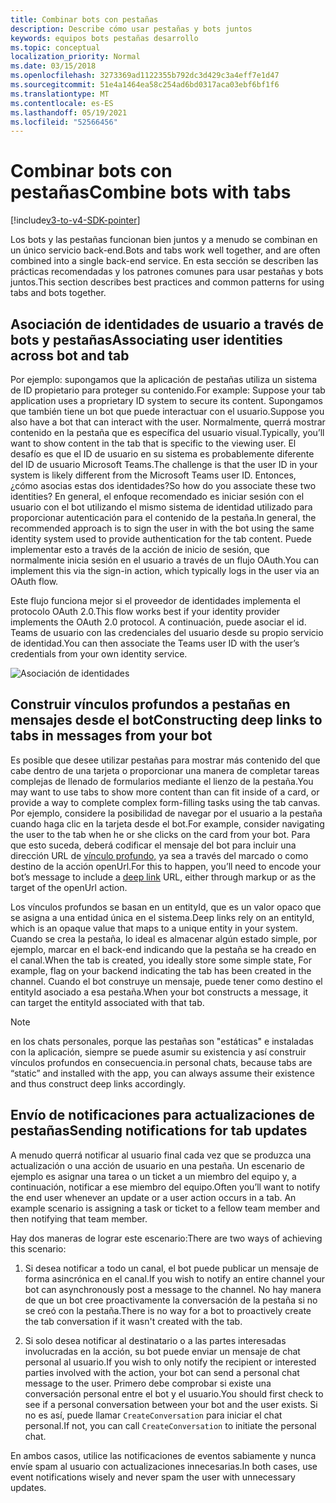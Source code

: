 ```yaml
---
title: Combinar bots con pestañas
description: Describe cómo usar pestañas y bots juntos
keywords: equipos bots pestañas desarrollo
ms.topic: conceptual
localization_priority: Normal
ms.date: 03/15/2018
ms.openlocfilehash: 3273369ad1122355b792dc3d429c3a4eff7e1d47
ms.sourcegitcommit: 51e4a1464ea58c254ad6bd0317aca03ebf6bf1f6
ms.translationtype: MT
ms.contentlocale: es-ES
ms.lasthandoff: 05/19/2021
ms.locfileid: "52566456"
---
```

# <a name="combine-bots-with-tabs"></a><span data-ttu-id="42c52-104">Combinar bots con pestañas</span><span class="sxs-lookup"><span data-stu-id="42c52-104">Combine bots with tabs</span></span>

[!include[v3-to-v4-SDK-pointer](~/includes/v3-to-v4-pointer-bots.md)]

<span data-ttu-id="42c52-105">Los bots y las pestañas funcionan bien juntos y a menudo se combinan en un único servicio back-end.</span><span class="sxs-lookup"><span data-stu-id="42c52-105">Bots and tabs work well together, and are often combined into a single back-end service.</span></span> <span data-ttu-id="42c52-106">En esta sección se describen las prácticas recomendadas y los patrones comunes para usar pestañas y bots juntos.</span><span class="sxs-lookup"><span data-stu-id="42c52-106">This section describes best practices and common patterns for using tabs and bots together.</span></span>

## <a name="associating-user-identities-across-bot-and-tab"></a><span data-ttu-id="42c52-107">Asociación de identidades de usuario a través de bots y pestañas</span><span class="sxs-lookup"><span data-stu-id="42c52-107">Associating user identities across bot and tab</span></span>

<span data-ttu-id="42c52-108">Por ejemplo: supongamos que la aplicación de pestañas utiliza un sistema de ID propietario para proteger su contenido.</span><span class="sxs-lookup"><span data-stu-id="42c52-108">For example: Suppose your tab application uses a proprietary ID system to secure its content.</span></span> <span data-ttu-id="42c52-109">Supongamos que también tiene un bot que puede interactuar con el usuario.</span><span class="sxs-lookup"><span data-stu-id="42c52-109">Suppose you also have a bot that can interact with the user.</span></span> <span data-ttu-id="42c52-110">Normalmente, querrá mostrar contenido en la pestaña que es específica del usuario visual.</span><span class="sxs-lookup"><span data-stu-id="42c52-110">Typically, you’ll want to show content in the tab that is specific to the viewing user.</span></span> <span data-ttu-id="42c52-111">El desafío es que el ID de usuario en su sistema es probablemente diferente del ID de usuario Microsoft Teams.</span><span class="sxs-lookup"><span data-stu-id="42c52-111">The challenge is that the user ID in your system is likely different from the Microsoft Teams user ID.</span></span> <span data-ttu-id="42c52-112">Entonces, ¿cómo asocias estas dos identidades?</span><span class="sxs-lookup"><span data-stu-id="42c52-112">So how do you associate these two identities?</span></span>
<span data-ttu-id="42c52-113">En general, el enfoque recomendado es iniciar sesión con el usuario con el bot utilizando el mismo sistema de identidad utilizado para proporcionar autenticación para el contenido de la pestaña.</span><span class="sxs-lookup"><span data-stu-id="42c52-113">In general, the recommended approach is to sign the user in with the bot using the same identity system used to provide authentication for the tab content.</span></span> <span data-ttu-id="42c52-114">Puede implementar esto a través de la acción de inicio de sesión, que normalmente inicia sesión en el usuario a través de un flujo OAuth.</span><span class="sxs-lookup"><span data-stu-id="42c52-114">You can implement this via the sign-in action, which typically logs in the user via an OAuth flow.</span></span>

<span data-ttu-id="42c52-115">Este flujo funciona mejor si el proveedor de identidades implementa el protocolo OAuth 2.0.</span><span class="sxs-lookup"><span data-stu-id="42c52-115">This flow works best if your identity provider implements the OAuth 2.0 protocol.</span></span> <span data-ttu-id="42c52-116">A continuación, puede asociar el id. Teams de usuario con las credenciales del usuario desde su propio servicio de identidad.</span><span class="sxs-lookup"><span data-stu-id="42c52-116">You can then associate the Teams user ID with the user’s credentials from your own identity service.</span></span>

   ![Asociación de identidades](~/assets/images/bots/associating_contexts.png)

## <a name="constructing-deep-links-to-tabs-in-messages-from-your-bot"></a><span data-ttu-id="42c52-118">Construir vínculos profundos a pestañas en mensajes desde el bot</span><span class="sxs-lookup"><span data-stu-id="42c52-118">Constructing deep links to tabs in messages from your bot</span></span>

<span data-ttu-id="42c52-119">Es posible que desee utilizar pestañas para mostrar más contenido del que cabe dentro de una tarjeta o proporcionar una manera de completar tareas complejas de llenado de formularios mediante el lienzo de la pestaña.</span><span class="sxs-lookup"><span data-stu-id="42c52-119">You may want to use tabs to show more content than can fit inside of a card, or provide a way to complete complex form-filling tasks using the tab canvas.</span></span> <span data-ttu-id="42c52-120">Por ejemplo, considere la posibilidad de navegar por el usuario a la pestaña cuando haga clic en la tarjeta desde el bot.</span><span class="sxs-lookup"><span data-stu-id="42c52-120">For example, consider navigating the user to the tab when he or she clicks on the card from your bot.</span></span> <span data-ttu-id="42c52-121">Para que esto suceda, deberá codificar el mensaje del bot para incluir una dirección URL de [vínculo profundo,](~/concepts/build-and-test/deep-links.md) ya sea a través del marcado o como destino de la acción openUrl.</span><span class="sxs-lookup"><span data-stu-id="42c52-121">For this to happen, you’ll need to encode your bot’s message to include a [deep link](~/concepts/build-and-test/deep-links.md) URL, either through markup or as the target of the openUrl action.</span></span>

<span data-ttu-id="42c52-122">Los vínculos profundos se basan en un entityId, que es un valor opaco que se asigna a una entidad única en el sistema.</span><span class="sxs-lookup"><span data-stu-id="42c52-122">Deep links rely on an entityId, which is an opaque value that maps to a unique entity in your system.</span></span> <span data-ttu-id="42c52-123">Cuando se crea la pestaña, lo ideal es almacenar algún estado simple, por ejemplo, marcar en el back-end indicando que la pestaña se ha creado en el canal.</span><span class="sxs-lookup"><span data-stu-id="42c52-123">When the tab is created, you ideally store some simple state, For example, flag on your backend indicating the tab has been created in the channel.</span></span> <span data-ttu-id="42c52-124">Cuando el bot construye un mensaje, puede tener como destino el entityId asociado a esa pestaña.</span><span class="sxs-lookup"><span data-stu-id="42c52-124">When your bot constructs a message, it can target the entityId associated with that tab.</span></span>

> [!NOTE]
> <span data-ttu-id="42c52-125">en los chats personales, porque las pestañas son "estáticas" e instaladas con la aplicación, siempre se puede asumir su existencia y así construir vínculos profundos en consecuencia.</span><span class="sxs-lookup"><span data-stu-id="42c52-125">in personal chats, because tabs are “static” and installed with the app, you can always assume their existence and thus construct deep links accordingly.</span></span>

## <a name="sending-notifications-for-tab-updates"></a><span data-ttu-id="42c52-126">Envío de notificaciones para actualizaciones de pestañas</span><span class="sxs-lookup"><span data-stu-id="42c52-126">Sending notifications for tab updates</span></span>

<span data-ttu-id="42c52-127">A menudo querrá notificar al usuario final cada vez que se produzca una actualización o una acción de usuario en una pestaña. Un escenario de ejemplo es asignar una tarea o un ticket a un miembro del equipo y, a continuación, notificar a ese miembro del equipo.</span><span class="sxs-lookup"><span data-stu-id="42c52-127">Often you’ll want to notify the end user whenever an update or a user action occurs in a tab. An example scenario is assigning a task or ticket to a fellow team member and then notifying that team member.</span></span>

<span data-ttu-id="42c52-128">Hay dos maneras de lograr este escenario:</span><span class="sxs-lookup"><span data-stu-id="42c52-128">There are two ways of achieving this scenario:</span></span>

1. <span data-ttu-id="42c52-129">Si desea notificar a todo un canal, el bot puede publicar un mensaje de forma asincrónica en el canal.</span><span class="sxs-lookup"><span data-stu-id="42c52-129">If you wish to notify an entire channel your bot can asynchronously post a message to the channel.</span></span> <span data-ttu-id="42c52-130">No hay manera de que un bot cree proactivamente la conversación de la pestaña si no se creó con la pestaña.</span><span class="sxs-lookup"><span data-stu-id="42c52-130">There is no way for a bot to proactively create the tab conversation if it wasn't created with the tab.</span></span>

2. <span data-ttu-id="42c52-131">Si solo desea notificar al destinatario o a las partes interesadas involucradas en la acción, su bot puede enviar un mensaje de chat personal al usuario.</span><span class="sxs-lookup"><span data-stu-id="42c52-131">If you wish to only notify the recipient or interested parties involved with the action, your bot can send a personal chat message to the user.</span></span> <span data-ttu-id="42c52-132">Primero debe comprobar si existe una conversación personal entre el bot y el usuario.</span><span class="sxs-lookup"><span data-stu-id="42c52-132">You should first check to see if a personal conversation between your bot and the user exists.</span></span> <span data-ttu-id="42c52-133">Si no es así, puede llamar `CreateConversation` para iniciar el chat personal.</span><span class="sxs-lookup"><span data-stu-id="42c52-133">If not, you can call `CreateConversation` to initiate the personal chat.</span></span>

<span data-ttu-id="42c52-134">En ambos casos, utilice las notificaciones de eventos sabiamente y nunca envíe spam al usuario con actualizaciones innecesarias.</span><span class="sxs-lookup"><span data-stu-id="42c52-134">In both cases, use event notifications wisely and never spam the user with unnecessary updates.</span></span>
